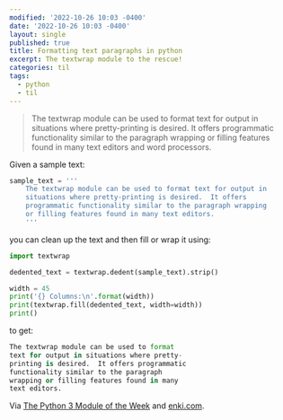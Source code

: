 ```yaml
---
modified: '2022-10-26 10:03 -0400'
date: '2022-10-26 10:03 -0400'
layout: single
published: true
title: Formatting text paragraphs in python
excerpt: The textwrap module to the rescue!
categories: til
tags:
  - python
  - til
---
```

> The textwrap module can be used to format text for output in situations
> where pretty-printing is desired.
> It offers programmatic functionality similar to the paragraph wrapping
> or filling features found in many text editors and word processors.

Given a sample text:

```python
sample_text = '''
    The textwrap module can be used to format text for output in
    situations where pretty-printing is desired.  It offers
    programmatic functionality similar to the paragraph wrapping
    or filling features found in many text editors.
    '''
```

you can clean up the text and then fill or wrap it using:

```python
import textwrap

dedented_text = textwrap.dedent(sample_text).strip()

width = 45
print('{} Columns:\n'.format(width))
print(textwrap.fill(dedented_text, width=width))
print()
```

to get:

```python
The textwrap module can be used to format
text for output in situations where pretty-
printing is desired.  It offers programmatic
functionality similar to the paragraph
wrapping or filling features found in many
text editors.
```

Via [The Python 3 Module of the Week](https://pymotw.com/3/textwrap/index.html) and [enki.com](https://app.enki.com/public/insight/56c75b1edc39f90600d79c53).